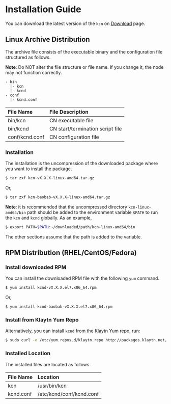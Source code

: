 # Installation Guide <a id="installation-guide"></a>

You can download the latest version of the `kcn`  on [Download](../download.md) page. 

## Linux Archive Distribution <a id="linux-archive-distribution"></a>

The archive file consists of the executable binary and the configuration file structured as follows.

**Note**: Do NOT alter the file structure or file name. If you change it, the node may not function correctly.

```text
- bin
  |- kcn
  |- kcnd
- conf
  |- kcnd.conf
```

| File Name | File Description |
| :--- | :--- |
| bin/kcn | CN executable file |
| bin/kcnd | CN start/termination script file |
| conf/kcnd.conf | CN configuration file |

### Installation <a id="installation"></a>

The installation is the uncompression of the downloaded package where you want to install the package.

```bash
$ tar zxf kcn-vX.X.X-linux-amd64.tar.gz
```

Or,

```bash
$ tar zxf kcn-baobab-vX.X.X-linux-amd64.tar.gz
```

**Note**: it is recommended that the uncompressed directory `kcn-linux-amd64/bin` path should be added to the environment variable `$PATH` to run the `kcn` and `kcnd` globally. As an example,

```bash
$ export PATH=$PATH:~/downloaded/path/kcn-linux-amd64/bin
```

The other sections assume that the path is added to the variable.

## RPM Distribution \(RHEL/CentOS/Fedora\) <a id="rpm-rhel-centos-fedora"></a>

### Install downloaded RPM <a id="install-downloaded-rpm"></a>

You can install the downloaded RPM file with the following `yum` command.

```bash
$ yum install kcnd-vX.X.X.el7.x86_64.rpm
```

Or,

```bash
$ yum install kcnd-baobab-vX.X.X.el7.x86_64.rpm
```

### Install from Klaytn Yum Repo <a id="install-from-klaytn-yum-repo"></a>

Alternatively, you can install `kcnd` from the Klaytn Yum repo, run:

```bash
$ sudo curl -o /etc/yum.repos.d/klaytn.repo http://packages.klaytn.net/config/rhel/7/prod.repo && sudo yum install kcnd
```

### Installed Location <a id="installed-location"></a>

The installed files are located as follows.

| File Name | Location |
| :--- | :--- |
| kcn | /usr/bin/kcn |
| kcnd.conf | /etc/kcnd/conf/kcnd.conf |



